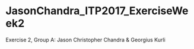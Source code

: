 # JasonChandra_ITP2017_ExerciseWeek2
Exercise 2, Group A: Jason Christopher Chandra &amp; Georgius Kurli
